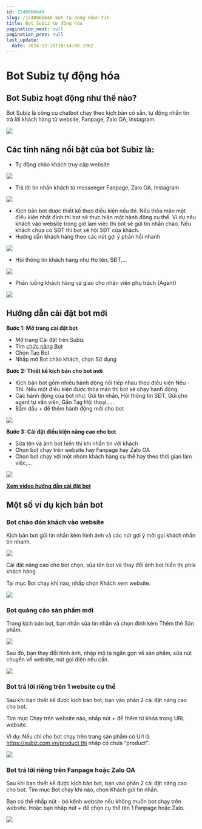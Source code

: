 ```yaml
---
id: 1540866648
slug: /1540866648-bot-tu-dong-nhan-tin
title: Bot Subiz tự động hóa
pagination_next: null
pagination_prev: null
last_update:
  date: 2024-12-18T10:14:00.196Z
---
```


# Bot Subiz tự động hóa

## Bot Subiz hoạt động như thế nào?


Bot Subiz là công cụ chatbot chạy theo kịch bản có sẵn, tự động nhắn tin trả lời khách hàng từ website, Fanpage, Zalo OA, Instagram. 




![](https://vcdn.subiz-cdn.com/file/7b4c2c72a60f8c8a0dd8efeab3475101b93486e486ef4711227dc3220b70d04d_acpxkgumifuoofoosble)



## Các tính năng nổi bật của bot Subiz là:


- Tự động chào khách truy cập website




![](https://vcdn.subiz-cdn.com/file/ab511073d98327bb92c18b4ce3e6946f0f972a03bba32caa4c851e4c3b03f041_acpxkgumifuoofoosble)




- Trả lời tin nhắn khách từ messenger Fanpage, Zalo OA, Instagram


![](https://vcdn.subiz-cdn.com/file/6013c65b50b3b4d60f0ff4a5a845aea90d36cc55cb2637dbfe4a21607a0d4b98_acpxkgumifuoofoosble)


- Kịch bản bot được thiết kế theo điều kiện nếu thì. Nếu thỏa mãn một điều kiện nhất định thì bot sẽ thực hiện một hành động cụ thể. Ví dụ nếu khách vào website trong giờ làm việc thì bot sẽ gửi tin nhắn chào. Nếu khách chưa có SĐT thì bot sẽ hỏi SĐT của khách.
- Hướng dẫn khách hàng theo các nút gợi ý phản hồi nhanh


![](https://vcdn.subiz-cdn.com/file/0a6c995e08ebb9fa26adb5acab794440a811b6910f93f5cb54cdd2681c0d7484_acpxkgumifuoofoosble)




- Hỏi thông tin khách hàng như Họ tên, SĐT,...


![](https://vcdn.subiz-cdn.com/file/8f054f23ca1d366753ae13d1d72b221d4755a64ccec4ee905d43592b7b6d710b_acpxkgumifuoofoosble)


- Phân luồng khách hàng và giao cho nhân viên phụ trách (Agent)


![](https://vcdn.subiz-cdn.com/file/d927f0e703301bedc54efc988f7975d750a69da97a40eeeac61fc018fa03150a_acpxkgumifuoofoosble)



## Hướng dẫn cài đặt bot mới


**Bước 1: Mở trang cài đặt bot**

- Mở trang Cài đặt trên Subiz
- Tìm [chức năng Bot](https://app.subiz.com.vn/bots)
- Chọn Tạo Bot
- Nhấp mở Bot chào khách, chọn Sử dụng



**Bước 2: Thiết kế kịch bản cho bot mới**

- Kịch bản bot gồm nhiều hành động nối tiếp nhau theo điều kiện Nếu - Thì. Nếu một điều kiện được thỏa mãn thì bot sẽ chạy hành động.
- Các hành động của bot như: Gửi tin nhắn, Hỏi thông tin SĐT, Gửi cho agent tư vấn viên, Gắn Tag Hội thoại,....
- Bấm dấu + để thêm hành động mới cho bot


![](https://vcdn.subiz-cdn.com/file/823da01b7f7323ca2845967b6e4758e77e2c02a36b17bfa1bed6d60e56509edf_acpxkgumifuoofoosble)




**Bước 3: Cài đặt điều kiện nâng cao cho bot**

- Sửa tên và ảnh bot hiển thị khi nhắn tin với khách
- Chọn bot chạy trên website hay Fanpage hay Zalo OA
- Chọn bot chạy với một nhóm khách hàng cụ thể hay theo thời gian làm việc,...




![](https://vcdn.subiz-cdn.com/file/a2f33a8e1edea100b8feb5e495ee270abb57cc2f068af2b063f0ac36a9f6544d_acpxkgumifuoofoosble)






**[Xem video hướng dẫn cài đặt bot](https://www.youtube.com/watch?v=IvUPSEgX2_g&t=75s)**
## Một số ví dụ kịch bản bot

### Bot chào đón khách vào website


Kịch bản bot gửi tin nhắn kèm hình ảnh và các nút gợi ý mời gọi khách nhắn tin nhanh.


![](https://vcdn.subiz-cdn.com/file/bc5954ed37ed2441f9f99341589722e2bedd9372749fbe4dcae28195648e306d_acpxkgumifuoofoosble)




Cài đặt nâng cao cho bot chọn, sửa tên bot và thay đổi ảnh bot hiển thị phía khách hàng.

Tại mục Bot chạy khi nào, nhấp chọn Khách xem website.


![](https://vcdn.subiz-cdn.com/file/b00f5b1a20ec6fa1a606465716228b723ad792583d1708c688ff321d95715b89_acpxkgumifuoofoosble)

### Bot quảng cáo sản phẩm mới


Trong kịch bản bot, bạn nhấn sửa tin nhắn và chọn đính kèm Thêm thẻ Sản phẩm.


![](https://vcdn.subiz-cdn.com/file/6f281d862bfb6092f494ce0de8ba6b05293ca4f3afc9978da6d93a8aa1d110c1_acpxkgumifuoofoosble)




Sau đó, bạn thay đổi hình ảnh, nhập mô tả ngắn gọn về sản phẩm, sửa nút chuyển về website, nút gọi điện nếu cần.




![](https://vcdn.subiz-cdn.com/file/abaf80087c024619bd6e5b7e4e95737442be0e27629e6627924d47241532f744_acpxkgumifuoofoosble)

### Bot trả lời riêng trên 1 website cụ thể


Sau khi bạn thiết kế được kịch bản bot, bạn vào phần 2 cài đặt nâng cao cho bot.

Tìm mục Chạy trên website nào, nhấp nút + để thêm từ khóa trong URL website.



Ví dụ: Nếu chỉ cho bot chạy trên trang sản phẩm có Url là https://subiz.com.vn/product thì nhập có chứa “product”.


![](https://vcdn.subiz-cdn.com/file/72e1d7286e5055fa6198363ca3f0d7e10b8271a8b56bcf2d8d01ef1e726e28a9_acpxkgumifuoofoosble)

### Bot trả lời riêng trên Fanpage hoặc Zalo OA


Sau khi bạn thiết kế được kịch bản bot, bạn vào phần 2 cài đặt nâng cao cho bot. Tìm mục Bot chạy khi nào, chọn Khách gửi tin nhắn. 



Bạn có thể nhấp nút - bỏ kênh website nếu không muốn bot chạy trên website. Hoặc bạn nhấp nút + để chọn cụ thể tên 1 Fanpage hoặc Zalo.




![](https://vcdn.subiz-cdn.com/file/f2eb498aceca045688b17f71317cf09e95561a8b2dc3900e64eb28032e7f6aa4_acpxkgumifuoofoosble)